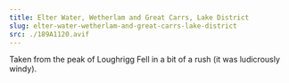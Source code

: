 ```yaml
---
title: Elter Water, Wetherlam and Great Carrs, Lake District
slug: elter-water-wetherlam-and-great-carrs-lake-district
src: ./189A1120.avif
---
```

Taken from the peak of Loughrigg Fell in a bit of a rush (it was ludicrously windy).
